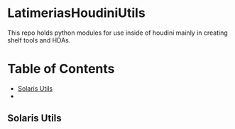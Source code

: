 # LatimeriasHoudiniUtils

This repo holds python modules for use inside of houdini mainly in creating shelf tools and HDAs.

# Table of Contents
- [Solaris Utils](#Solaris_Utils)
- []()






















## Solaris Utils
